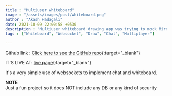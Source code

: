 ```yaml
---
title : "Multiuser whiteboard"
image : "/assets/images/post/whiteboard.png"
author : "Akash Hadagali"
date: 2021-10-09 22:00:58 +0530
description : "Multiuser whiteboard drawing app was trying to mock Miro"
tags : ["Whiteboard", "Websocket", "Draw", "Chat", "Multiplayer"]

---
```



Github link : [Click here to see the GitHub repo]{:target="_blank"}

IT'S LIVE AT: [live page]{:target="_blank"}

It's a very simple use of websockets to implement chat and whiteboard.

**NOTE** \
Just a fun project so it does NOT include any DB or any kind of security




[Click here to see the GitHub repo]: https://github.com/akashc777/hackX_whiteboard_collab
[live page]: https://whiteboard.akash.page/
